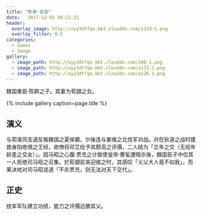 ```yaml
---
title: "陈泰·玄伯"
date:   2017-12-03 08:21:21
header:
  overlay_image: http://oyy3dtfqo.bkt.clouddn.com/s319-1.png
  overlay_filter: 0.5
categories:
  - Games
  - Sango
gallery:
  - image_path: http://oyy3dtfqo.bkt.clouddn.com/200-1.png
  - image_path: http://oyy3dtfqo.bkt.clouddn.com/a172-1.png
  - image_path: http://oyy3dtfqo.bkt.clouddn.com/a126-1.png
---
```


魏国重臣·陈群之子。其妻为荀顗之女。

{% include gallery caption=page.title %}

## 演义

与郭淮同击退反叛魏国之夏侯霸。尔後连与姜维之北伐军对战。对在狄道之战时援救身陷绝境之王经，故僚将邓艾给予其颇高之评價，二人结为「忘年之交（无视年龄差之交友）」。因马昭之心腹·贾充之计致使皇帝·曹髦遭暗杀後，魏国臣子中仅其一人拒绝司马昭之召集。於荀顗前来迎接之时，其感叹「义父大人竟不如我」，而果决地对司马昭说道「不杀贾充，则无法对天下交代」。

## 正史

统率军队建立功绩，能力之评價远勝其父。